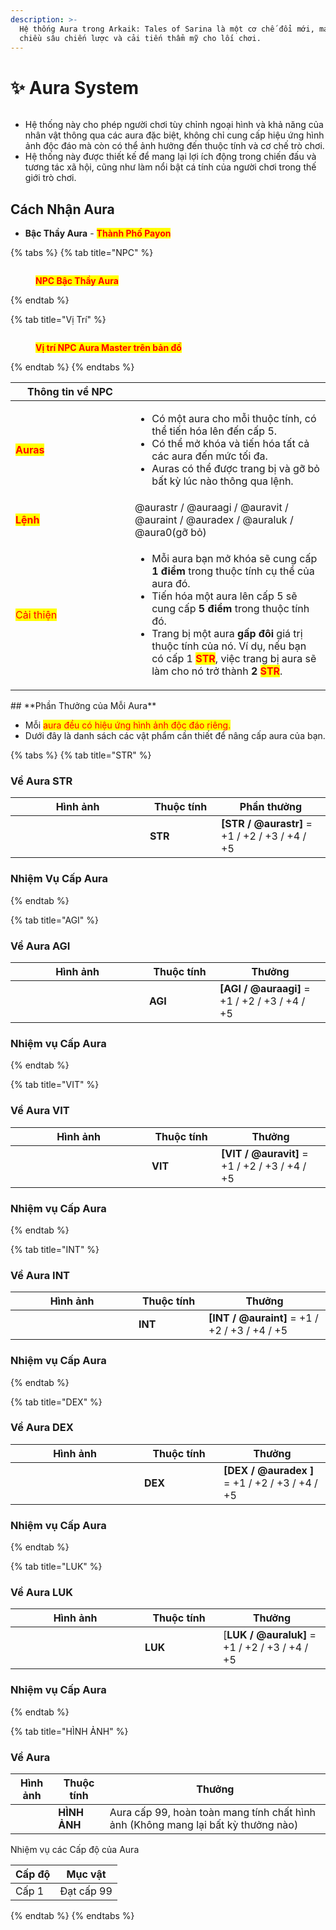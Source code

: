 ```yaml
---
description: >-
  Hệ thống Aura trong Arkaik: Tales of Sarina là một cơ chế đổi mới, mang lại cả
  chiều sâu chiến lược và cải tiến thẩm mỹ cho lối chơi.
---
```


# ✨ Aura System

<figure><img src="../.gitbook/assets/Aurawiki.png" alt=""><figcaption></figcaption></figure>

* Hệ thống này cho phép người chơi tùy chỉnh ngoại hình và khả năng của nhân vật thông qua các aura đặc biệt, không chỉ cung cấp hiệu ứng hình ảnh độc đáo mà còn có thể ảnh hưởng đến thuộc tính và cơ chế trò chơi.
* Hệ thống này được thiết kế để mang lại lợi ích động trong chiến đấu và tương tác xã hội, cũng như làm nổi bật cá tính của người chơi trong thế giới trò chơi.

## Cách Nhận Aura

* **Bậc Thầy Aura** - <mark style="color:red;">**Thành Phố Payon**</mark>

{% tabs %}
{% tab title="NPC" %}
<figure><img src="../.gitbook/assets/Auramaster.png" alt=""><figcaption><p><mark style="color:red;"><strong>NPC Bậc Thầy Aura</strong></mark></p></figcaption></figure>
{% endtab %}

{% tab title="Vị Trí" %}
<figure><img src="../.gitbook/assets/Aurame.png" alt=""><figcaption><p><mark style="color:red;"><strong>Vị trí NPC Aura Master trên bản đồ</strong></mark></p></figcaption></figure>
{% endtab %}
{% endtabs %}

<table><thead><tr><th width="175">Thông tin về NPC</th><th></th></tr></thead><tbody><tr><td><mark style="color:red;"><strong>Auras</strong></mark></td><td><ul><li>Có một aura cho mỗi thuộc tính, có thể tiến hóa lên đến cấp 5.</li><li>Có thể mở khóa và tiến hóa tất cả các aura đến mức tối đa.</li><li>Auras có thể được trang bị và gỡ bỏ bất kỳ lúc nào thông qua lệnh.</li></ul></td></tr><tr><td><mark style="color:red;"><strong>Lệnh</strong></mark></td><td>@aurastr / @auraagi / @auravit / @auraint / @auradex / @auraluk / @aura0(gỡ bỏ)</td></tr><tr><td><mark style="color:red;">Cải thiện</mark></td><td><ul><li>Mỗi aura bạn mở khóa sẽ cung cấp <strong>1 điểm</strong> trong thuộc tính cụ thể của aura đó.</li><li>Tiến hóa một aura lên cấp 5 sẽ cung cấp <strong>5 điểm</strong> trong thuộc tính đó.</li><li>Trang bị một aura <strong>gấp đôi</strong> giá trị thuộc tính của nó. Ví dụ, nếu bạn có cấp 1 <mark style="color:red;"><strong>STR</strong></mark>, việc trang bị aura sẽ làm cho nó trở thành <strong>2 </strong><mark style="color:red;"><strong>STR</strong></mark>.</li></ul></td></tr></tbody></table>

\## \*\*Phần Thưởng của Mỗi Aura\*\*

* Mỗi <mark style="color:red;">aura đều có hiệu ứng hình ảnh độc đáo riêng.</mark>
* Dưới đây là danh sách các vật phẩm cần thiết để nâng cấp aura của bạn.

{% tabs %}
{% tab title="STR" %}
### Về Aura STR

<table><thead><tr><th width="199">Hình ảnh</th><th width="98">Thuộc tính</th><th>Phần thưởng</th></tr></thead><tbody><tr><td><img src="../.gitbook/assets/image (186).png" alt="" data-size="original"></td><td><strong>STR</strong></td><td><strong>[STR / @aurastr]</strong> = +1 / +2 / +3 / +4 / +5</td></tr></tbody></table>

### **Nhiệm Vụ Cấp Aura**
{% endtab %}

{% tab title="AGI" %}
### Về Aura AGI

<table><thead><tr><th width="198">Hình ảnh</th><th width="97">Thuộc tính</th><th>Thưởng</th></tr></thead><tbody><tr><td><img src="../.gitbook/assets/image (199).png" alt="" data-size="original"></td><td><strong>AGI</strong></td><td><strong>[AGI / @auraagi]</strong> = +1 / +2 / +3 / +4 / +5</td></tr></tbody></table>

### **Nhiệm vụ Cấp Aura**
{% endtab %}

{% tab title="VIT" %}
### Về Aura VIT

<table><thead><tr><th width="202">Hình ảnh</th><th width="95">Thuộc tính</th><th>Thưởng</th></tr></thead><tbody><tr><td><img src="../.gitbook/assets/image (212).png" alt="" data-size="original"></td><td><strong>VIT</strong></td><td><strong>[VIT / @auravit]</strong> = +1 / +2 / +3 / +4 / +5</td></tr></tbody></table>

### **Nhiệm vụ Cấp Aura**
{% endtab %}

{% tab title="INT" %}
### Về Aura INT

<table><thead><tr><th width="181">Hình ảnh</th><th width="96">Thuộc tính</th><th>Thưởng</th></tr></thead><tbody><tr><td><img src="../.gitbook/assets/image (225).png" alt="" data-size="original"></td><td><strong>INT</strong></td><td><strong>[INT / @auraint]</strong> = +1 / +2 / +3 / +4 / +5</td></tr></tbody></table>

### **Nhiệm vụ Cấp Aura**
{% endtab %}

{% tab title="DEX" %}
### Về Aura DEX

<table><thead><tr><th width="190">Hình ảnh</th><th width="111">Thuộc tính</th><th>Thưởng</th></tr></thead><tbody><tr><td><img src="../.gitbook/assets/image (238).png" alt="" data-size="original"></td><td><strong>DEX</strong></td><td><strong>[DEX / @auradex ]</strong> = +1 / +2 / +3 / +4 / +5</td></tr></tbody></table>

### **Nhiệm vụ Cấp Aura**
{% endtab %}

{% tab title="LUK" %}
### Về Aura LUK

<table><thead><tr><th width="191">Hình ảnh</th><th width="109">Thuộc tính</th><th>Thưởng</th></tr></thead><tbody><tr><td><img src="../.gitbook/assets/image (251).png" alt="" data-size="original"></td><td><strong>LUK</strong></td><td>[<strong>LUK / @auraluk]</strong> = +1 / +2 / +3 / +4 / +5</td></tr></tbody></table>

### **Nhiệm vụ Cấp Aura**
{% endtab %}

{% tab title="HÌNH ẢNH" %}
### Về Aura

| Hình ảnh                                                                   | Thuộc tính   | Thưởng                                                                            |
| -------------------------------------------------------------------------- | ------------ | --------------------------------------------------------------------------------- |
| <img src="../.gitbook/assets/image (264).png" alt="" data-size="original"> | **HÌNH ẢNH** | Aura cấp 99, hoàn toàn mang tính chất hình ảnh (Không mang lại bất kỳ thưởng nào) |

Nhiệm vụ các Cấp độ của Aura

| Cấp độ | Mục vật    |
| ------ | ---------- |
| Cấp 1  | Đạt cấp 99 |
{% endtab %}
{% endtabs %}
